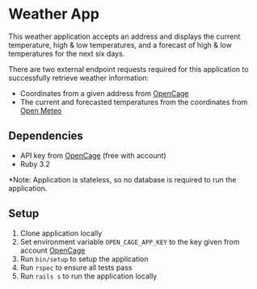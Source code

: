 # Weather App

This weather application accepts an address and displays the current temperature, high & low temperatures, and 
a forecast of high & low temperatures for the next six days. 

There are two external endpoint requests required for this application to successfully retrieve weather information:

- Coordinates from a given address from [OpenCage](https://opencagedata.com/)
- The current and forecasted temperatures from the coordinates from [Open Meteo](https://open-meteo.com/)

## Dependencies

- API key from [OpenCage](https://opencagedata.com/) (free with account)
- Ruby 3.2

\*Note: Application is stateless, so no database is required to run the application.

## Setup

1. Clone application locally
2. Set environment variable `OPEN_CAGE_APP_KEY` to the key given from account [OpenCage](https://opencagedata.com/)
3. Run `bin/setup` to setup the application
4. Run `rspec` to ensure all tests pass
5. Run `rails s` to run the application locally
